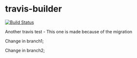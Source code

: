 # travis-builder
[![Build Status](https://travis-ci.com/jmlopez-rod/travis-builder.svg?branch=master)](https://travis-ci.com/jmlopez-rod/travis-builder)


Another travis test - This one is made because of the migration

Change in branch1;

Change in branch2;
